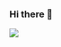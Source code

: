 ### Hi there 👋

<img src="https://media.licdn.com/dms/image/D4E16AQH60trX8jeiIA/profile-displaybackgroundimage-shrink_350_1400/0/1713655058709?e=1718841600&v=beta&t=mXYS3VAOzcQxRy-TJ1YH2tFr0v6tKhD5uz1TvVMIFfY">

<!--
**JMurilloCortes/JMurilloCortes** is a ✨ _special_ ✨ repository because its `README.md` (this file) appears on your GitHub profile.

Here are some ideas to get you started:

- 🔭 I’m currently working on ...
- 🌱 I’m currently learning ...
- 👯 I’m looking to collaborate on ...
- 🤔 I’m looking for help with ...
- 💬 Ask me about ...
- 📫 How to reach me: ...
- 😄 Pronouns: ...
- ⚡ Fun fact: ...
-->
